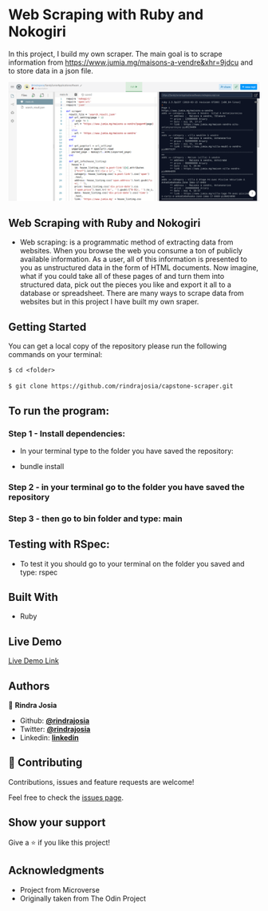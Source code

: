 # Web Scraping with Ruby and Nokogiri

In this project, I build my own scraper. The main goal is to scrape information from https://www.jumia.mg/maisons-a-vendre&xhr=9jdcu and to store data in a json file.

![screenshoot](./screen.png)

## Web Scraping with Ruby and Nokogiri

- Web scraping: is a programmatic method of extracting data from websites. When you browse the web you consume a ton of publicly available information.  As a user, all of this information is presented to you as unstructured data in the form of HTML documents.  Now imagine, what if you could take all of these pages of  and turn them into structured data, pick out the pieces you like and export it all to a database or spreadsheet.
There are many ways to scrape data from websites but in this project I have built my own sraper.

## Getting Started

You can get a local copy of the repository please run the following commands on your terminal:

```
$ cd <folder>

$ git clone https://github.com/rindrajosia/capstone-scraper.git
```

## To run the program:
### Step 1 - Install dependencies:
- In your terminal type to the folder you have saved the repository:
* bundle install

### Step 2 - in your terminal go to the folder you have saved the repository
### Step 3 - then go to bin folder and type: main

## Testing with RSpec:
* To test it you should go to your terminal on the folder you saved and type: rspec

## Built With

- Ruby

## Live Demo

[Live Demo Link](https://repl.it/@rindrajosia/SandyJuniorApplicationsoftware)

## Authors

👤 **Rindra Josia**

* Github: **[@rindrajosia](https://github.com/rindrajosia)**
* Twitter: **[@rindrajosia](https://twitter.com/josia_rindra)**
* Linkedin: **[linkedin](https://www.linkedin.com/in/rindra-josia-99b2111a2/)**

## 🤝 Contributing

Contributions, issues and feature requests are welcome!

Feel free to check the [issues page](https://github.com/rindrajosia/capstone-scraper/issues).

## Show your support

Give a ⭐️ if you like this project!

## Acknowledgments

 - Project from Microverse
 - Originally taken from The Odin Project
